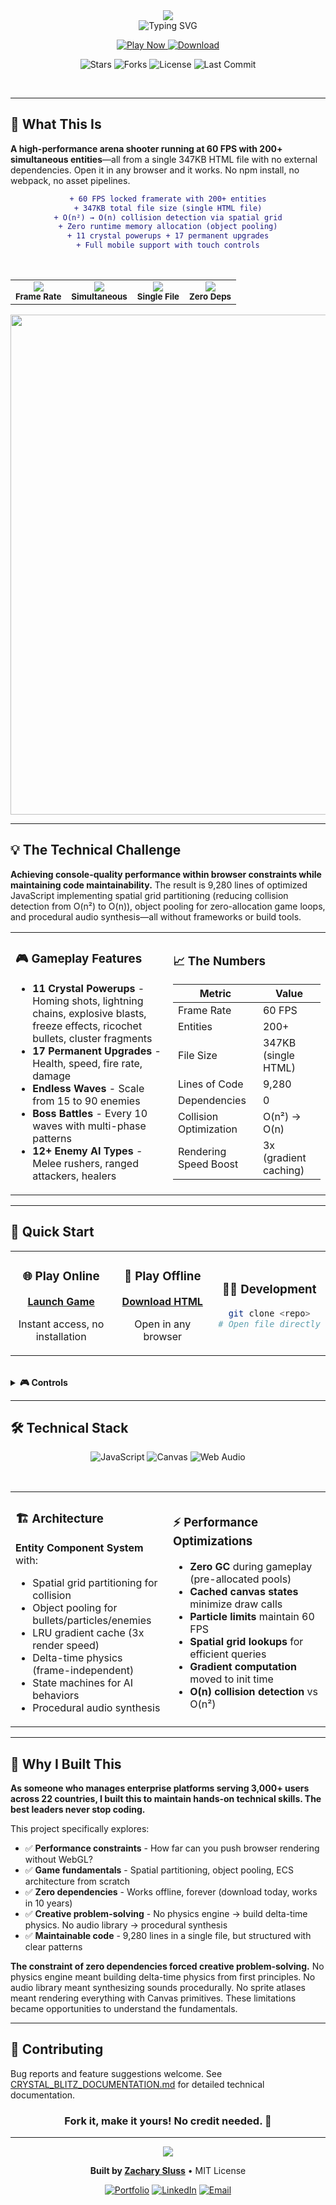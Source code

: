 <div align="center">

<!-- Hero Header -->
<img src="https://capsule-render.vercel.app/api?type=waving&color=gradient&customColorList=12,20,24&height=180&section=header&text=Crystal%20Blitz&fontSize=70&fontColor=FFFFFF&animation=twinkling&fontAlignY=30&desc=Arena%20Shooter%20in%20a%20Single%20HTML%20File&descSize=18&descAlignY=55"/>

<br/>

<!-- Animated Subtitle -->
<img src="https://readme-typing-svg.demolab.com?font=Fira+Code&weight=600&size=20&duration=3000&pause=1000&color=2d9a5e&center=true&vCenter=true&random=false&width=600&lines=60+FPS+%E2%80%A2+200%2B+Entities+%E2%80%A2+347KB;Zero+Dependencies+%E2%80%A2+Zero+Build+Tools;Single+HTML+File+%E2%80%A2+Works+Forever" alt="Typing SVG" />

<br/>

<!-- Main Action Buttons -->
<p align="center">
  <a href="https://zacsluss.github.io/CRYSTAL_BLITZ/Crystal_Blitz.html">
    <img src="https://img.shields.io/badge/🎮_PLAY-LIVE_GAME-2d7a3e?style=for-the-badge&labelColor=000000&logo=gamepad&logoColor=white" alt="Play Now"/>
  </a>
  <a href="https://github.com/Zacsluss/CRYSTAL_BLITZ/raw/main/Crystal_Blitz.html">
    <img src="https://img.shields.io/badge/⬇️_DOWNLOAD-347KB_HTML-b5320a?style=for-the-badge&labelColor=000000&logo=download&logoColor=white" alt="Download"/>
  </a>
</p>

<!-- GitHub Stats Badges -->
<p align="center">
  <img src="https://img.shields.io/github/stars/Zacsluss/CRYSTAL_BLITZ?style=social" alt="Stars"/>
  <img src="https://img.shields.io/github/forks/Zacsluss/CRYSTAL_BLITZ?style=social" alt="Forks"/>
  <img src="https://img.shields.io/github/license/Zacsluss/CRYSTAL_BLITZ?style=flat-square&color=555555" alt="License"/>
  <img src="https://img.shields.io/github/last-commit/Zacsluss/CRYSTAL_BLITZ?style=flat-square&color=666666" alt="Last Commit"/>
</p>

</div>

<br/>

---

## 🎯 What This Is

**A high-performance arena shooter running at 60 FPS with 200+ simultaneous entities**—all from a single 347KB HTML file with no external dependencies. Open it in any browser and it works. No npm install, no webpack, no asset pipelines.

<div align="center">

```diff
+ 60 FPS locked framerate with 200+ entities
+ 347KB total file size (single HTML file)
+ O(n²) → O(n) collision detection via spatial grid
+ Zero runtime memory allocation (object pooling)
+ 11 crystal powerups + 17 permanent upgrades
+ Full mobile support with touch controls
```

</div>

<br/>

<div align="center">

<!-- Performance Metrics -->
<table>
  <tr>
    <td align="center">
      <img src="https://img.shields.io/badge/Performance-60_FPS-2d7a3e?style=flat-square&logo=speedtest&logoColor=white"/><br/>
      <sub><b>Frame Rate</b></sub>
    </td>
    <td align="center">
      <img src="https://img.shields.io/badge/Entities-200%2B-1E4A6D?style=flat-square&logo=atom&logoColor=white"/><br/>
      <sub><b>Simultaneous</b></sub>
    </td>
    <td align="center">
      <img src="https://img.shields.io/badge/Size-347KB-8B3A3A?style=flat-square&logo=file&logoColor=white"/><br/>
      <sub><b>Single File</b></sub>
    </td>
    <td align="center">
      <img src="https://img.shields.io/badge/Dependencies-0-8B6914?style=flat-square&logo=npm&logoColor=white"/><br/>
      <sub><b>Zero Deps</b></sub>
    </td>
  </tr>
</table>

</div>

<div align="center">
<img width="800" src="https://capsule-render.vercel.app/api?type=rect&color=gradient&customColorList=12,20,24&height=2"/>
</div>

---

## 💡 The Technical Challenge

**Achieving console-quality performance within browser constraints while maintaining code maintainability.** The result is 9,280 lines of optimized JavaScript implementing spatial grid partitioning (reducing collision detection from O(n²) to O(n)), object pooling for zero-allocation game loops, and procedural audio synthesis—all without frameworks or build tools.

<table>
<tr>
<td width="50%">

### 🎮 Gameplay Features

- **11 Crystal Powerups** - Homing shots, lightning chains, explosive blasts, freeze effects, ricochet bullets, cluster fragments
- **17 Permanent Upgrades** - Health, speed, fire rate, damage
- **Endless Waves** - Scale from 15 to 90 enemies
- **Boss Battles** - Every 10 waves with multi-phase patterns
- **12+ Enemy AI Types** - Melee rushers, ranged attackers, healers

</td>
<td width="50%">

### 📈 The Numbers

| Metric                  | Value                   |
| ----------------------- | ----------------------- |
| Frame Rate              | 60 FPS                  |
| Entities                | 200+                    |
| File Size               | 347KB (single HTML)     |
| Lines of Code           | 9,280                   |
| Dependencies            | 0                       |
| Collision Optimization  | O(n²) → O(n)            |
| Rendering Speed Boost   | 3x (gradient caching)   |

</td>
</tr>
</table>

---

## 🚀 Quick Start

<table>
<tr>
<td width="33%" align="center">

### 🌐 Play Online

**[Launch Game](https://zacsluss.github.io/CRYSTAL_BLITZ/Crystal_Blitz.html)**

Instant access, no installation

</td>
<td width="33%" align="center">

### 💾 Play Offline

**[Download HTML](https://github.com/Zacsluss/CRYSTAL_BLITZ/raw/main/Crystal_Blitz.html)**

Open in any browser

</td>
<td width="33%" align="center">

### 👨‍💻 Development

```bash
git clone <repo>
# Open file directly
```

</td>
</tr>
</table>

<br/>

<details>
<summary><b>🎮 Controls</b></summary>

### Desktop

- **WASD** - Movement
- **Mouse** - Aim & Shoot
- **Shift** - Sprint/Dash
- **Space** - Emergency Leap
- **P / ESC** - Pause Menu

### Mobile

- **Left Touch** - Virtual Joystick
- **Right Touch** - Aim & Shoot
- **Bottom Left** - Sprint Button
- **Bottom Right** - Leap Button

</details>

---

## 🛠️ Technical Stack

<div align="center">

![JavaScript](https://img.shields.io/badge/JavaScript-8B7500?style=for-the-badge&logo=javascript&logoColor=white)
![Canvas](https://img.shields.io/badge/Canvas_API-8B3A3A?style=for-the-badge&logo=html5&logoColor=white)
![Web Audio](https://img.shields.io/badge/Web_Audio-2B5A7A?style=for-the-badge&logo=webaudio&logoColor=white)

</div>

<br/>

<table>
<tr>
<td width="50%">

### 🏗️ Architecture

**Entity Component System** with:

- Spatial grid partitioning for collision
- Object pooling for bullets/particles/enemies
- LRU gradient cache (3x render speed)
- Delta-time physics (frame-independent)
- State machines for AI behaviors
- Procedural audio synthesis

</td>
<td width="50%">

### ⚡ Performance Optimizations

- **Zero GC** during gameplay (pre-allocated pools)
- **Cached canvas states** minimize draw calls
- **Particle limits** maintain 60 FPS
- **Spatial grid lookups** for efficient queries
- **Gradient computation** moved to init time
- **O(n) collision detection** vs O(n²)

</td>
</tr>
</table>

---

## 💭 Why I Built This

**As someone who manages enterprise platforms serving 3,000+ users across 22 countries, I built this to maintain hands-on technical skills. The best leaders never stop coding.**

This project specifically explores:

- ✅ **Performance constraints** - How far can you push browser rendering without WebGL?
- ✅ **Game fundamentals** - Spatial partitioning, object pooling, ECS architecture from scratch
- ✅ **Zero dependencies** - Works offline, forever (download today, works in 10 years)
- ✅ **Creative problem-solving** - No physics engine → build delta-time physics. No audio library → procedural synthesis
- ✅ **Maintainable code** - 9,280 lines in a single file, but structured with clear patterns

**The constraint of zero dependencies forced creative problem-solving.** No physics engine meant building delta-time physics from first principles. No audio library meant synthesizing sounds procedurally. No sprite atlases meant rendering everything with Canvas primitives. These limitations became opportunities to understand the fundamentals.

---

## 🤝 Contributing

Bug reports and feature suggestions welcome. See [CRYSTAL_BLITZ_DOCUMENTATION.md](CRYSTAL_BLITZ_DOCUMENTATION.md) for detailed technical documentation.

<div align="center">

### Fork it, make it yours! No credit needed. 🚀

</div>

---

<div align="center">

<img src="https://capsule-render.vercel.app/api?type=waving&color=gradient&customColorList=12,20,24&height=100&section=footer"/>

**Built by [Zachary Sluss](https://github.com/Zacsluss)** • MIT License

[![Portfolio](https://img.shields.io/badge/🌐_My_Portfolio-2d7a3e?style=flat-square)](https://zacsluss.github.io/portfolio)
[![LinkedIn](https://img.shields.io/badge/LinkedIn-0055A4?style=flat-square&logo=linkedin&logoColor=white)](https://linkedin.com/in/zacharyjsluss)
[![Email](https://img.shields.io/badge/Email-8B2E0F?style=flat-square&logo=gmail&logoColor=white)](mailto:zacsluss@yahoo.com)

</div>
